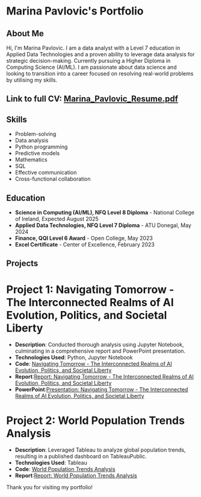 # Marina Pavlovic's Portfolio

## About Me
Hi, I'm Marina Pavlovic. I am a data analyst with a Level 7 education in Applied Data Technologies and a proven ability to leverage data analysis for strategic decision-making. Currently pursuing a Higher Diploma in Computing Science (AI/ML). I am passionate about data science and looking to transition into a career focused on resolving real-world problems by utilising my skills.

## Link to full CV:  [Marina_Pavlovic_Resume.pdf](https://github.com/MarinaPavlovic-ai/Marina-Pavlovic-s-Portfolio/tree/main)

## Skills
- Problem-solving
- Data analysis
- Python programming
- Predictive models
- Mathematics
- SQL
- Effective communication
- Cross-functional collaboration

## Education
- **Science in Computing (AI/ML), NFQ Level 8 Diploma** - National College of Ireland, Expected August 2025
- **Applied Data Technologies, NFQ Level 7 Diploma** - ATU Donegal, May 2024
- **Finance, QQI Level 6 Award** - Open College, May 2023
- **Excel Certificate** - Center of Excellence, February 2023

## Projects
# Project 1: Navigating Tomorrow - The Interconnected Realms of AI Evolution, Politics, and Societal Liberty
- **Description**: Conducted thorough analysis using Jupyter Notebook, culminating in a comprehensive report and PowerPoint presentation.
- **Technologies Used**: Python, Jupyter Notebook
- **Code**: [Navigating Tomorrow - The Interconnected Realms of AI Evolution, Politics, and Societal Liberty](https://github.com/MarinaPavlovic-ai/MarinaPavlovic-ai/blob/main/Navigating%20Tomorrow%20-%20The%20Interconnected%20Realms%20of%20AI%20Evolution%2C%20Politics%2C%20and%20Societal%20Liberty.ipynb)
- **Report**:[Report: Navigating Tomorrow - The Interconnected Realms of AI Evolution, Politics, and Societal Liberty](MarinaPavlovic-ai/Report%2C%20Navigating%20Tomorrow%20-%20The%20Interconnected%20Realms%20of%20AI%20Evolution%20Politics%20and%20Societal%20Liberty.pdf)
- **PowerPoint**:[Presentation: Navigating Tomorrow - The Interconnected Realms of AI Evolution, Politics, and Societal Liberty](MarinaPavlovic-ai/Navigating%20Tomorrow%20-%20The%20Interconnected%20Realms%20of%20AI%20Evolution%2C%20Politics%2C%20and%20Societal%20Liberty.pptx)


# Project 2: World Population Trends Analysis
- **Description**: Leveraged Tableau to analyze global population trends, resulting in a published dashboard on TableauPublic.
- **Technologies Used**: Tableau
- **Code**: [World Population Trends Analysis](World%20Population%20Trends.twbx)
- **Report**:[Report: World Population Trends Analysis](MarinaPavlovic-ai/Report%20-%20World%20Population%20Trends%20Analysis.pdf)


Thank you for visiting my portfolio!
